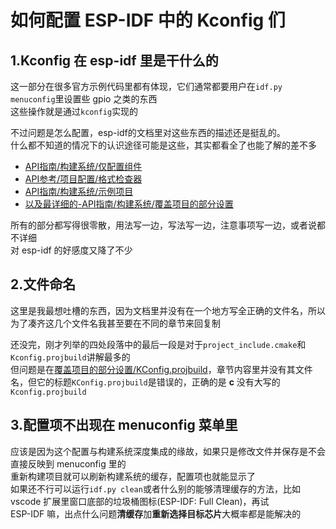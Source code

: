 # 如何配置 ESP-IDF 中的 Kconfig 们

## 1.Kconfig 在 esp-idf 里是干什么的

这一部分在很多官方示例代码里都有体现，它们通常都要用户在`idf.py menuconfig`里设置些 gpio 之类的东西\
这些操作就是通过`kconfig`实现的

不过问题是怎么配置，esp-idf的文档里对这些东西的描述还是挺乱的。\
什么都不知道的情况下的认识途径可能是这些，其实都看全了也能了解的差不多

- [API指南/构建系统/仅配置组件](https://docs.espressif.com/projects/esp-idf/zh_CN/v5.2.1/esp32c2/api-guides/build-system.html#config-only-component)
- [API参考/项目配置/格式检查器](https://docs.espressif.com/projects/esp-idf/zh_CN/v5.2.1/esp32c2/api-reference/kconfig.html#id4)
- [API指南/构建系统/示例项目](https://docs.espressif.com/projects/esp-idf/zh_CN/v5.2.1/esp32c2/api-guides/build-system.html#example-project-structure)
- [以及最详细的-API指南/构建系统/覆盖项目的部分设置](https://docs.espressif.com/projects/esp-idf/zh_CN/v5.2.1/esp32c2/api-guides/build-system.html#override-project-config)

所有的部分都写得很零散，用法写一边，写法写一边，注意事项写一边，或者说都不详细\
对 esp-idf 的好感度又降了不少

## 2.文件命名

这里是我最想吐槽的东西，因为文档里并没有在一个地方写全正确的文件名，所以为了凑齐这几个文件名我甚至要在不同的章节来回复制

还没完，刚才列举的四处段落中的最后一段是对于`project_include.cmake`和`Kconfig.projbuild`讲解最多的\
但问题是在[覆盖项目的部分设置/KConfig.projbuild](https://docs.espressif.com/projects/esp-idf/zh_CN/v5.2.1/esp32c2/api-guides/build-system.html#kconfig-projbuild)，章节内容里并没有其文件名，但它的标题`KConfig.projbuild`是错误的，正确的是 **c** 没有大写的`Kconfig.projbuild`

## 3.配置项不出现在 menuconfig 菜单里

应该是因为这个配置与构建系统深度集成的缘故，如果只是修改文件并保存是不会直接反映到 menuconfig 里的\
重新构建项目就可以刷新构建系统的缓存，配置项也就能显示了\
如果还不行可以运行`idf.py clean`或者什么别的能够清理缓存的方法，比如 vscode 扩展里窗口底部的垃圾桶图标(ESP-IDF: Full Clean)，再试\
ESP-IDF 嘛，出点什么问题**清缓存**加**重新选择目标芯片**大概率都是能解决的
